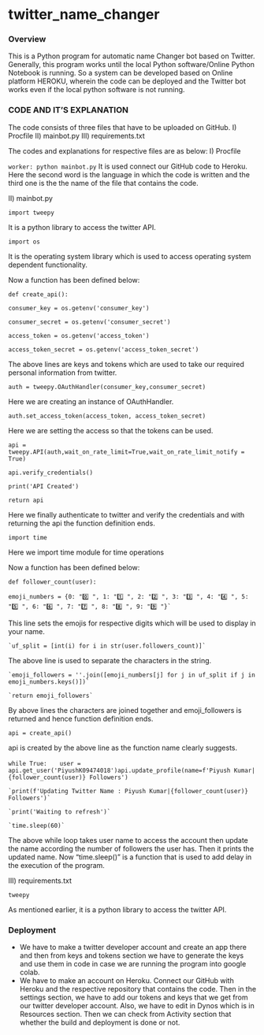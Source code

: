 # twitter_name_changer
### Overview
This is a Python program for automatic name Changer bot based on Twitter. Generally, this program works until the local Python software/Online Python Notebook is running. So a system can be developed based on 
Online platform HEROKU, wherein the code can be deployed and the Twitter bot works even if the local python software is not running.

### CODE AND IT’S EXPLANATION 
The code consists of three files that have to be uploaded on GitHub.
I) Procfile
II) mainbot.py
III) requirements.txt

The codes and explanations for respective files are as below:
I) Procfile

`worker: python mainbot.py`
It is used connect our GitHub code to Heroku. Here the second word
is the language in which the code is written and the third one is the
the name of the file that contains the code.

II) mainbot.py

`import tweepy`

It is a python library to access the twitter API.

`import os`

It is the operating system library which is used to access operating
system dependent functionality.

Now a function has been defined below:

`def create_api():`

`consumer_key = os.getenv('consumer_key')`

`consumer_secret = os.getenv('consumer_secret')`

`access_token = os.getenv('access_token')`

`access_token_secret = os.getenv('access_token_secret')`

The above lines are keys and tokens which are used to take our
required personal information from twitter.

`auth = tweepy.OAuthHandler(consumer_key,consumer_secret)`

Here we are creating an instance of OAuthHandler.

`auth.set_access_token(access_token, access_token_secret)`

Here we are setting the access so that the tokens can be used.

`api = tweepy.API(auth,wait_on_rate_limit=True,wait_on_rate_limit_notify = True)`

`api.verify_credentials()`

`print('API Created')`

`return api`

Here we finally authenticate to twitter and verify the
credentials and with returning the api the function definition ends.

`import time`

Here we import time module for time operations

Now a function has been defined below:


`def follower_count(user):`

    emoji_numbers = {0: "0️⃣ ", 1: "1️⃣ ", 2: "2️⃣ ", 3: "3️⃣ ", 4: "4️⃣ ", 5: "5️⃣ ", 6: "6️⃣ ", 7: "7️⃣ ", 8: "8️⃣ ", 9: "9️⃣ "}`
    
This line sets the emojis for respective digits which will be used
to display in your name.

    `uf_split = [int(i) for i in str(user.followers_count)]`

The above line is used to separate the characters in the string.

    `emoji_followers = ''.join([emoji_numbers[j] for j in uf_split if j in emoji_numbers.keys()])`
    
    `return emoji_followers`
    
By above lines the characters are joined together and
emoji_followers is returned and hence function definition ends.

`api = create_api()`

api is created by the above line as the function name clearly
suggests.

`while True:`
`   user = api.get_user('PiyushK09474018')api.update_profile(name=f'Piyush Kumar|{follower_count(user)} Followers')`

    `print(f'Updating Twitter Name : Piyush Kumar|{follower_count(user)} Followers')`
    
    `print('Waiting to refresh')`
    
    `time.sleep(60)`
    
    
The above while loop takes user name to access the account then
update the name according the number of followers the user has.
Then it prints the updated name. Now “time.sleep()” is a function
that is used to add delay in the execution of the program.

III) requirements.txt

`tweepy`

As mentioned earlier, it is a python library to access the twitter API.

### Deployment

* We have to make a twitter developer account and create an app
there and then from keys and tokens section we have to generate
the keys and use them in code in case we are running the
program into google colab.
* We have to make an account on Heroku. Connect our GitHub with
Heroku and the respective repository that contains the code.
Then in the settings section, we have to add our tokens and keys
that we get from our twitter developer account. Also, we have to
edit in Dynos which is in Resources section. Then we can check
from Activity section that whether the build and deployment is
done or not.

